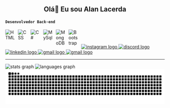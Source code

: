 <h2 align="center">Olá👋 Eu sou Alan Lacerda</h2>

**`Desenvolvedor Back-end`**  
</br>
<img 
    align="left" 
    alt="HTML"
    title="HTML" 
    width="30px" 
    style="padding-right: 10px;" 
    src="https://cdn.jsdelivr.net/gh/devicons/devicon@latest/icons/html5/html5-original.svg" 
/>
<img 
    align="left" 
    alt="CSS" 
    title="CSS"
    width="30px" 
    style="padding-right: 10px;" 
    src="https://cdn.jsdelivr.net/gh/devicons/devicon@latest/icons/css3/css3-original.svg" 
/>
<img 
    align="left" 
    alt="C#" 
    title="C#"
    width="30px" 
    style="padding-right: 10px;" 
    src="https://cdn.jsdelivr.net/gh/devicons/devicon@latest/icons/csharp/csharp-original.svg" 
/>
<img 
    align="left" 
    alt="MySql"
    title="MySql" 
    width="30px" 
    style="padding-right: 10px;" 
    src="https://cdn.jsdelivr.net/gh/devicons/devicon@latest/icons/mysql/mysql-original.svg" 
/>
<img 
    align="left" 
    alt="MongoDB"
    title="MongoDB" 
    width="30px" 
    style="padding-right: 10px;" 
    src="https://cdn.jsdelivr.net/gh/devicons/devicon@latest/icons/mongodb/mongodb-original-wordmark.svg" 
/>
<img 
    align="left" 
    alt="Bootstrap"
    title="Bootstrap" 
    width="30px" 
    style="padding-right: 10px;" 
    src="https://cdn.jsdelivr.net/gh/devicons/devicon@latest/icons/bootstrap/bootstrap-original.svg" 
/>
<br/>

##

<div align="start">
  <a href="" target="_blank">
    <img src="https://img.shields.io/static/v1?message=Instagram&logo=instagram&label=&color=E4405F&logoColor=white&labelColor=&style=for-the-badge" height="35" alt="instagram logo"  />
  </a>
  <a href="" target="_blank">
    <img src="https://img.shields.io/static/v1?message=Discord&logo=discord&label=&color=7289DA&logoColor=white&labelColor=&style=for-the-badge" height="35" alt="discord logo"  />
  </a>
  <a href="" target="_blank">
    <img src="https://img.shields.io/static/v1?message=LinkedIn&logo=linkedin&label=&color=0077B5&logoColor=white&labelColor=&style=for-the-badge" height="35" alt="linkedin logo"  />
  </a>
  <a href="alan.arantes.dev@gmail.com" target="_blank">
    <img src="https://img.shields.io/static/v1?message=Gmail&logo=gmail&label=&color=D14836&logoColor=white&labelColor=&style=for-the-badge" height="35" alt="gmail logo"  />
  </a>
  <a href="https://wa.me/qr/7NJEPBDUKEYYG1" target="_blank">
    <img src="https://img.shields.io/badge/WhatsApp-25D366?style=for-the-badge&logo=whatsapp&logoColor=white" height="35" alt="gmail logo"  />
  </a>
</div>

---
<div align="start">
  <img src="https://github-readme-stats.vercel.app/api?username=alanrantes&hide_title=true&hide_rank=false&show_icons=true&include_all_commits=true&count_private=true&disable_animations=false&theme=radical&locale=pt-br&hide_border=true" width= "42%" height="150" alt="stats graph"  />
  <img src="https://github-readme-stats.vercel.app/api/top-langs?username=alanrantes&locale=pt-br&hide_title=true&layout=compact&card_width=320&langs_count=5&theme=radical&hide_border=true" width= "42%" height="150" alt="languages graph"  />
</div>

<picture align="center">
  <source media="(prefers-color-scheme: dark)" srcset="https://raw.githubusercontent.com/alanrantes/alanrantes/output/github-contribution-grid-snake-dark.svg">
  <source media="(prefers-color-scheme: light)" srcset="https://raw.githubusercontent.com/alanrantes/alanrantes/output/github-contribution-grid-snake-dark.svg">
  <img align="center" alt="github contribution grid snake animation" src="https://raw.githubusercontent.com/alanrantes/alanrantes/output/github-contribution-grid-snake.svg">
</picture>
